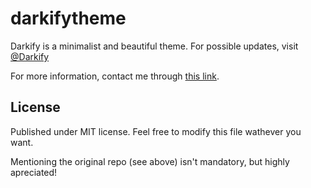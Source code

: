 # darkifytheme
Darkify is a minimalist and beautiful theme. For possible updates, visit [@Darkify](telegram.me/darkify)

For more information, contact me through [this link](telegram.me/capitalista).

## License
Published under MIT license. Feel free to modify this file wathever you want.

Mentioning the original repo (see above) isn't mandatory, but highly apreciated!
